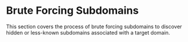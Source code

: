 # Brute Forcing Subdomains

This section covers the process of brute forcing subdomains to discover hidden or less-known subdomains associated with a target domain.
